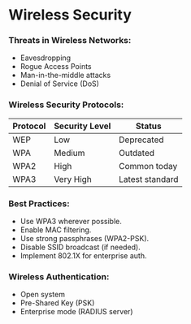 # Wireless Security
### Threats in Wireless Networks:
- Eavesdropping
- Rogue Access Points
- Man-in-the-middle attacks
- Denial of Service (DoS)

### Wireless Security Protocols:
| Protocol | Security Level | Status          |
| -------- | -------------- | --------------- |
| WEP      | Low            | Deprecated      |
| WPA      | Medium         | Outdated        |
| WPA2     | High           | Common today    |
| WPA3     | Very High      | Latest standard |

### Best Practices:
- Use WPA3 wherever possible.
- Enable MAC filtering.
- Use strong passphrases (WPA2-PSK).
- Disable SSID broadcast (if needed).
- Implement 802.1X for enterprise auth.

### Wireless Authentication:
- Open system
- Pre-Shared Key (PSK)
- Enterprise mode (RADIUS server)


